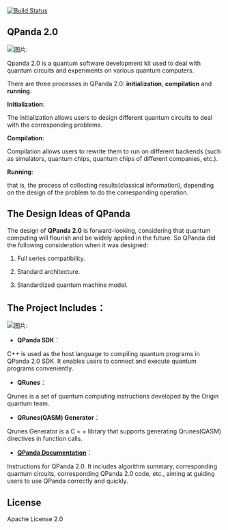[![Build Status](https://travis-ci.org/OriginQ/QPanda-SDK.svg?branch=master)](https://travis-ci.org/OriginQ/QPanda-SDK)
## QPanda 2.0


![图片: ](https://images-cdn.shimo.im/BtuP6aVe0oo2jRlZ/image.png)

Qpanda 2.0 is a quantum software development kit used to deal with quantum circuits and experiments on various quantum computers.

There are three processes in QPanda 2.0: **initialization**, **compilation** and **running**.

**Initialization**:

The initialization allows users to design different quantum circuits to deal with the corresponding problems.

**Compilation**:

Compilation allows users to rewrite them to run on different backends (such as simulators, quantum chips, quantum chips of different companies, etc.).

**Running**:

that is, the process of collecting results(classical information), depending on the design of the problem to do the corresponding operation.

## The Design Ideas of QPanda


The design of **QPanda 2.0** is forward-looking, considering that quantum computing will flourish and be widely applied in the future. So QPanda did the following consideration when it was designed:

1.  Full series compatibility.

2.  Standard architecture.

3.  Standardized quantum machine model.

## The Project Includes：

![图片: ](https://images-cdn.shimo.im/j71VAaimgHkKWXEW/image.png)

-   **QPanda SDK**：

C++ is used as the host language to compiling quantum programs in QPanda 2.0 SDK. It enables users to connect and execute quantum programs conveniently.

-   **QRunes**：

Qrunes is a set of quantum computing instructions developed by the Origin quantum team.

-   **QRunes(QASM) Generator**：

Qrunes Generator is a C + + library that supports generating Qrunes(QASM) directives in function calls.

-   **[QPanda Documentation](./QPanda-2.0.Documentation/README.md)**：

 Instructions for QPanda 2.0. It includes algorithm summary, corresponding quantum circuits, corresponding QPanda 2.0 code, etc., aiming at guiding users to use QPanda correctly and quickly.

 ## License
 Apache License 2.0
